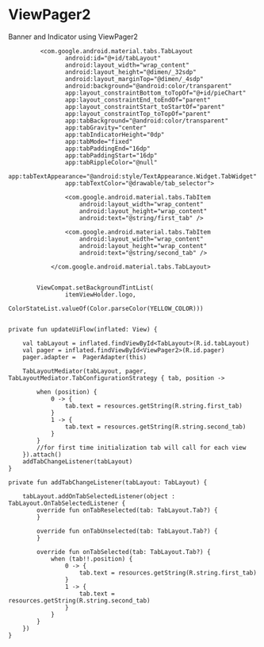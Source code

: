 # ViewPager2
Banner and Indicator using ViewPager2



             <com.google.android.material.tabs.TabLayout
                    android:id="@+id/tabLayout"
                    android:layout_width="wrap_content"
                    android:layout_height="@dimen/_32sdp"
                    android:layout_marginTop="@dimen/_4sdp"
                    android:background="@android:color/transparent"
                    app:layout_constraintBottom_toTopOf="@+id/pieChart"
                    app:layout_constraintEnd_toEndOf="parent"
                    app:layout_constraintStart_toStartOf="parent"
                    app:layout_constraintTop_toTopOf="parent"
                    app:tabBackground="@android:color/transparent"
                    app:tabGravity="center"
                    app:tabIndicatorHeight="0dp"
                    app:tabMode="fixed"
                    app:tabPaddingEnd="16dp"
                    app:tabPaddingStart="16dp"
                    app:tabRippleColor="@null"
                    app:tabTextAppearance="@android:style/TextAppearance.Widget.TabWidget"
                    app:tabTextColor="@drawable/tab_selector">

                    <com.google.android.material.tabs.TabItem
                        android:layout_width="wrap_content"
                        android:layout_height="wrap_content"
                        android:text="@string/first_tab" />

                    <com.google.android.material.tabs.TabItem
                        android:layout_width="wrap_content"
                        android:layout_height="wrap_content"
                        android:text="@string/second_tab" />

                </com.google.android.material.tabs.TabLayout>
                
                
            ViewCompat.setBackgroundTintList(
                    itemViewHolder.logo,
                    ColorStateList.valueOf(Color.parseColor(YELLOW_COLOR)))


    private fun updateUiFlow(inflated: View) {

        val tabLayout = inflated.findViewById<TabLayout>(R.id.tabLayout)
        val pager = inflated.findViewById<ViewPager2>(R.id.pager)
        pager.adapter =  PagerAdapter(this)

        TabLayoutMediator(tabLayout, pager, TabLayoutMediator.TabConfigurationStrategy { tab, position ->

            when (position) {
                0 -> {
                    tab.text = resources.getString(R.string.first_tab)
                }
                1 -> {
                    tab.text = resources.getString(R.string.second_tab)
                }
            }
            //for first time initialization tab will call for each view
        }).attach()
        addTabChangeListener(tabLayout)
    }

    private fun addTabChangeListener(tabLayout: TabLayout) {

        tabLayout.addOnTabSelectedListener(object : TabLayout.OnTabSelectedListener {
            override fun onTabReselected(tab: TabLayout.Tab?) {
            }

            override fun onTabUnselected(tab: TabLayout.Tab?) {
            }

            override fun onTabSelected(tab: TabLayout.Tab?) {
                when (tab!!.position) {
                    0 -> {
                        tab.text = resources.getString(R.string.first_tab)
                    }
                    1 -> {
                        tab.text = resources.getString(R.string.second_tab)
                    }
                }
            }
        })
    }

